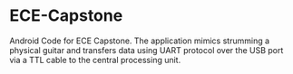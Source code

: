 # ECE-Capstone
Android Code for ECE Capstone. The application mimics strumming a physical guitar and transfers data using UART protocol over the USB port via a TTL cable to the central processing unit.
